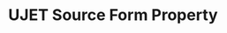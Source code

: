 ---
# -------------------------- #
#     USING THIS TEMPLATE    #
# -------------------------- #

## NEED HELP USING THIS TEMPLATE? SEE:
## https://docs-about-stitch-docs.netlify.com/reference/connect-templates/destination-form-property/
## FOR INSTRUCTIONS & REFERENCE INFO


# -------------------------- #
#        CONTENT TYPE        #
# -------------------------- #

product-type: "connect"
content-type: "api-form"
form-type: "source"
key: "source-form-properties-ujet-object"


# -------------------------- #
#        OBJECT INFO         #
# -------------------------- #

title: "UJET Source Form Property"
api-type: "platform.ujet"
display-name: "UJET"

source-type: "saas"
docs-name: "ujet"

property-description: ""
## Used to create a description for the object that doesn't adhere to the standard in _developers/connect/api/documentation/api-form-properties.html
## See the Heap object for an example


# -------------------------- #
#      OBJECT ATTRIBUTES     #
# -------------------------- #

uses-start-date: true

# Only source-specific attributes need to be listed here.
# The following attributes are considered common,
# and therefore don't need to be listed:
# anchor_time, cron_expression, frequency_in_minutes, image_version, start_date 

object-attributes:
  - name: "company_key"
    type: "string"
    required: true
    description: "The company key. Refer to the [{{ form-property.display-name }} documentation]({{ doc-link | append: "#retrieve-keys" }}) to retrieve this information."
    value: "<YOUR_COMPANY_KEY>"

  - name: "company_secret"
    type: "string"
    required: true
    description: "The company secret code. Refer to the [{{ form-property.display-name }} documentation]({{ doc-link | append: "#retrieve-keys" }}) to retrieve this information."
    value: "<YOUR_COMPANY_SECRET_CODE>"

  - name: "date_window_size"
    type: "string"
    required: true
    description: "This is an internal field for stitch use. It is optional to change this value."
    value: ""
    
  - name: "domain"
    type: "string"
    required: true
    description: "The domain of your {{ form-property.display-name }} account's web address."
    value: "ujet"
    
  - name: "subdomain"
    type: "string"
    required: true
    description: "The subdomain of your {{ form-propery.display-name }} account's web address."
    value: "your-subdomain"        
---